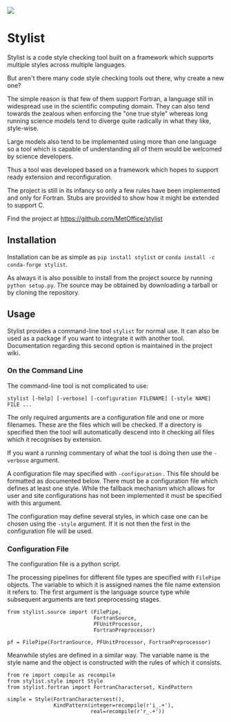 ![](https://github.com/MetOffice/stylist/workflows/Python%20package/badge.svg)

# Stylist

Stylist is a code style checking tool built on a framework which supports
multiple styles across multiple languages.

But aren't there many code style checking tools out there, why create a new
one?

The simple reason is that few of them support Fortran, a language still in
widespread use in the scientific computing domain. They can also tend towards
the zealous when enforcing the "one true style" whereas long running science
models tend to diverge quite radically in what they like, style-wise.

Large models also tend to be implemented using more than one language so a
tool which is capable of understanding all of them would be welcomed by
science developers.

Thus a tool was developed based on a framework which hopes to support ready
extension and reconfiguration.

The project is still in its infancy so only a few rules have been implemented
and only for Fortran. Stubs are provided to show how it might be extended to
support C.

Find the project at https://github.com/MetOffice/stylist

## Installation

Installation can be as simple as `pip install stylist` or
`conda install -c conda-forge stylist`.

As always it is also possible to install from the project source by running
`python setup.py`. The source may be obtained by downloading a tarball or by
cloning the repository.

## Usage

Stylist provides a command-line tool `stylist` for normal use. It can also be
used as a package if you want to integrate it with another tool. Documentation
regarding this second option is maintained in the project wiki.

### On the Command Line

The command-line tool is not complicated to use:

 `stylist [-help] [-verbose]
          [-configuration FILENAME]
          [-style NAME]
          FILE ...`

The only required arguments are a configuration file and one or more
filenames. These are the files which will be checked. If a directory is
specified then the tool will automatically descend into it checking all files
which it recognises by extension.

If you want a running commentary of what the tool is doing then use the
`-verbose` argument.

A configuration file may specified with `-configuration` . This file should be
formatted as documented below. There must be a configuration file which defines
at least one style. While the fallback mechanism which allows for user and site
configurations has not been implemented it must be specified with this argument.

The configuration may define several styles, in which case one can be chosen
using the `-style` argument. If it is not then the first in the configuration
file will be used.

### Configuration File

The configuration file is a python script.

The processing pipelines for different file types are specified with
`FilePipe` objects. The variable to which it is assigned names the
file name extension it refers to. The first argument is the language source
type while subsequent arguments are text preprocessing stages.

```
from stylist.source import (FilePipe,
                            FortranSource,
                            PFUnitProcessor,
                            FortranPreprocessor)

pf = FilePipe(FortranSource, PFUnitProcessor, FortranPreprocessor)
```

Meanwhile styles are defined in a similar way. The variable name is the style
name and the object is constructed with the rules of which it consists.

```
from re import compile as recompile
from stylist.style import Style
from stylist.fortran import FortranCharacterset, KindPattern

simple = Style(FortranCharactersest(),
               KindPattern(integer=recompile(r'i_.+'),
                           real=recompile(r'r_.+'))
```
